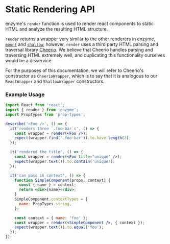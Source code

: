 # Static Rendering API

enzyme's `render` function is used to render react components to static HTML and analyze the
resulting HTML structure.

`render` returns a wrapper very similar to the other renderers in enzyme, [`mount`](mount.md) and
[`shallow`](shallow.md); however, `render` uses a third party HTML parsing and traversal library
[Cheerio](http://cheeriojs.github.io/cheerio/). We believe that Cheerio handles parsing and
traversing HTML extremely well, and duplicating this functionality ourselves would be a
disservice.

For the purposes of this documentation, we will refer to Cheerio's constructor as
`CheerioWrapper`, which is to say that it is analogous to our `ReactWrapper` and `ShallowWrapper`
constructors.

### Example Usage

```jsx
import React from 'react';
import { render } from 'enzyme';
import PropTypes from 'prop-types';

describe('<Foo />', () => {
  it('renders three `.foo-bar`s', () => {
    const wrapper = render(<Foo />);
    expect(wrapper.find('.foo-bar')).to.have.length(3);
  });

  it('rendered the title', () => {
    const wrapper = render(<Foo title="unique" />);
    expect(wrapper.text()).to.contain('unique');
  });

  it('can pass in context', () => {
    function SimpleComponent(props, context) {
      const { name } = context;
      return <div>{name}</div>;
    }
    SimpleComponent.contextTypes = {
      name: PropTypes.string,
    };

    const context = { name: 'foo' };
    const wrapper = render(<SimpleComponent />, { context });
    expect(wrapper.text()).to.equal('foo');
  });
});
```
